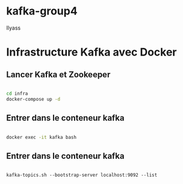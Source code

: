 # kafka-group4


Ilyass
# Infrastructure Kafka avec Docker

## Lancer Kafka et Zookeeper
```bash

cd infra
docker-compose up -d
```
## Entrer dans le conteneur kafka
```bash

docker exec -it kafka bash
```

## Entrer dans le conteneur kafka
```bash-

kafka-topics.sh --bootstrap-server localhost:9092 --list